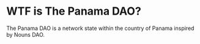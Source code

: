 # WTF is The Panama DAO?

The Panama DAO is a network state within the country of Panama inspired by Nouns DAO.
